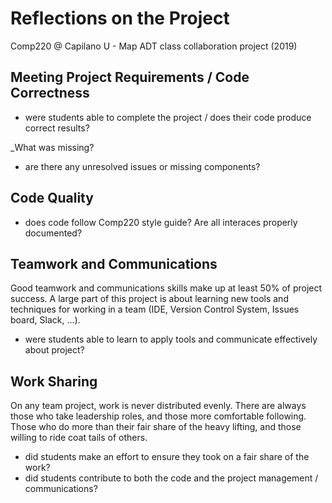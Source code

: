 # Reflections on the Project
Comp220 @ Capilano U - Map ADT class collaboration project (2019)

## Meeting Project Requirements / Code Correctness
 - were students able to complete the project / does their code produce correct results?

_What was missing?
  - are there any unresolved issues or missing components? 

## Code Quality
  - does code follow Comp220 style guide?  Are all interaces properly documented?

## Teamwork and Communications
Good teamwork and communications skills make up at least 50% of project success.
A large part of this project is about learning new tools and techniques
for working in a team (IDE, Version Control System, Issues board, Slack, ...).

 - were students able to learn to apply tools and communicate effectively about project?

## Work Sharing
On any team project, work is never distributed evenly.
There are always those who take leadership roles, and those more comfortable following.
Those who do more than their fair share of the heavy lifting, and those willing to ride coat tails of others.

  - did students make an effort to ensure they took on a fair share of the work?
  - did students contribute to both the code and the project management / communications?
